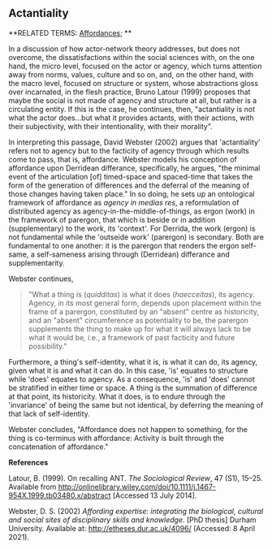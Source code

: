 ## Actantiality

**RELATED TERMS: [Affordances](https://github.com/narrative-environments/CourseCompendium/blob/main/Affordances.md); **

In a discussion of how actor-network theory addresses, but does not overcome, the dissatisfactions within the social sciences with, on the one hand, the micro level, focused on the actor or agency, which turns attention away from norms, values, culture and so on, and, on the other hand, with the macro level, focused on structure or system, whose abstractions gloss over incarnated, in the flesh practice, Bruno Latour (1999) proposes that maybe the social is not made of agency and structure at all, but rather is a circulating entity. If this is the case, he continues, then, "actantiality is not what the actor does...but what
it provides actants, with their actions, with their subjectivity, with their intentionality, with their morality".

In interpreting this passage, David Webster (2002) argues that 'actantiality' refers not to agency but to the facticity of agency through which results come to pass, that is, affordance. Webster models his conception of affordance upon Derridean differance, specifically, he argues, "the minimal event of the articulation [of] timed-space and spaced-time that takes the form of the generation of differences and the deferral of the meaning of those changes having taken place." In so doing, he sets up an ontological framework of affordance as _agency in medias res_, a reformulation of distributed agency as agency-in-the-middle-of-things, as ergon (work) in the framework of parergon, that which is beside or in addition (supplementary) to the work, its 'context'. For Derrida, the work (ergon) is not fundamental while the 'outseide work' (parergon) is secondary. Both are fundamental to one another: it is the parergon that renders the ergon self-same, a self-sameness arising through (Derridean) differance and supplementarity.

Webster continues,

>"What a thing is (_quidditas_) is what it does (_haecceitas_), its agency. Agency, in its most general form, depends upon placement within the frame of a parergon, constituted by an "absent" centre as historicity, and an "absent" circumference as potentiality to be, the parergon supplements the thing to make up for what it will always lack to be what it would be, i.e., a framework of past facticity and future possibility."

Furthermore, a thing's self-identity, what it is, is what it can do, its agency, given what it is and what it can do. In this case, 'is' equates to structure while 'does' equates to agency. As a consequence, 'is' and 'does' cannot be stratified in either time or space. A thing is the summation of difference at that point,  its historicity. What it does, is to endure through the 'invariance' of being the same but not identical, by deferring the meaning of that lack of self-identity. 

Webster concludes, "Affordance does not happen to something, for the thing is co-terminus with affordance: Activity is built through the concatenation of affordance."

**References**

Latour, B. (1999). On recalling ANT. _The Sociological Review_, 47 (S1), 15–25. Available from http://onlinelibrary.wiley.com/doi/10.1111/j.1467-954X.1999.tb03480.x/abstract [Accessed 13 July 2014].

Webster, D. S. (2002) _Affording expertise: integrating the biological, cultural and social sites of disciplinary skills and knowledge_. [PhD thesis] Durham University. Available at: http://etheses.dur.ac.uk/4096/ (Accessed: 8 April 2021).
